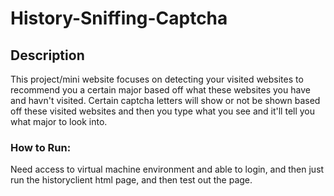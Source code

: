 # History-Sniffing-Captcha

## Description
This project/mini website focuses on detecting your visited websites to recommend you a certain major based off what these websites you have and havn't visited. Certain captcha letters will show or not be shown based off these visited websites and then you type what you see and it'll tell you what major to look into.

### How to Run:
Need access to virtual machine environment and able to login, and then just run the historyclient html page, and then test out the page.
